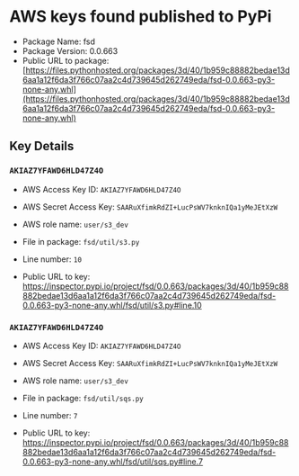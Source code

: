 # AWS keys found published to PyPi

* Package Name: fsd
* Package Version: 0.0.663
* Public URL to package: [https://files.pythonhosted.org/packages/3d/40/1b959c88882bedae13d6aa1a12f6da3f766c07aa2c4d739645d262749eda/fsd-0.0.663-py3-none-any.whl](https://files.pythonhosted.org/packages/3d/40/1b959c88882bedae13d6aa1a12f6da3f766c07aa2c4d739645d262749eda/fsd-0.0.663-py3-none-any.whl)

## Key Details

### `AKIAZ7YFAWD6HLD47Z4O`

* AWS Access Key ID: `AKIAZ7YFAWD6HLD47Z4O`
* AWS Secret Access Key: `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` 
* AWS role name: `user/s3_dev`
* File in package: `fsd/util/s3.py`
* Line number: `10`

* Public URL to key: https://inspector.pypi.io/project/fsd/0.0.663/packages/3d/40/1b959c88882bedae13d6aa1a12f6da3f766c07aa2c4d739645d262749eda/fsd-0.0.663-py3-none-any.whl/fsd/util/s3.py#line.10



### `AKIAZ7YFAWD6HLD47Z4O`

* AWS Access Key ID: `AKIAZ7YFAWD6HLD47Z4O`
* AWS Secret Access Key: `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` 
* AWS role name: `user/s3_dev`
* File in package: `fsd/util/sqs.py`
* Line number: `7`

* Public URL to key: https://inspector.pypi.io/project/fsd/0.0.663/packages/3d/40/1b959c88882bedae13d6aa1a12f6da3f766c07aa2c4d739645d262749eda/fsd-0.0.663-py3-none-any.whl/fsd/util/sqs.py#line.7


